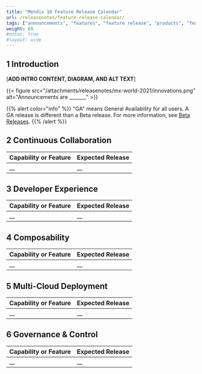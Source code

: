 ```yaml
---
title: "Mendix 10 Feature Release Calendar"
url: /releasenotes/feature-release-calendar/
tags: ["announcements", "features", "feature release", "products", "features and products", "calendar", "new", "mendix 10", "mx10"]
weight: 60
#notoc: true
#layout: wide
---
```


## 1 Introduction

[**ADD INTRO CONTENT, DIAGRAM, AND ALT TEXT**]

{{< figure src="/attachments/releasenotes/mx-world-2021/innovations.png" alt="Announcements are _______" >}}

{{% alert color="info" %}}
"GA" means General Availability for all users. A GA release is different than a Beta release. For more information, see [Beta Releases](/releasenotes/beta-features/).
{{% /alert %}}

## 2 Continuous Collaboration

| Capability or Feature | Expected Release |
| --- | --- |
| __ | __ |

## 3 Developer Experience

| Capability or Feature | Expected Release |
| --- | --- |
| __ | __ |

## 4 Composability

| Capability or Feature | Expected Release |
| --- | --- |
| __ | __ |

## 5 Multi-Cloud Deployment

| Capability or Feature | Expected Release |
| --- | --- |
| __ | __ |

## 6 Governance & Control

| Capability or Feature | Expected Release |
| --- | --- |
| __ | __ |
